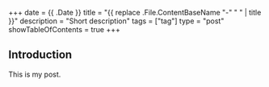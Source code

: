 +++
date = {{ .Date }}
title = "{{ replace .File.ContentBaseName "-" " " | title }}"
description = "Short description"
tags = ["tag"]
type = "post"
showTableOfContents = true
+++

## Introduction

This is my post.
